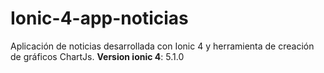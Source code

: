 # Ionic-4-app-noticias
Aplicación de noticias desarrollada con Ionic 4 y herramienta de creación de gráficos ChartJs.
**Version ionic 4**: 5.1.0
